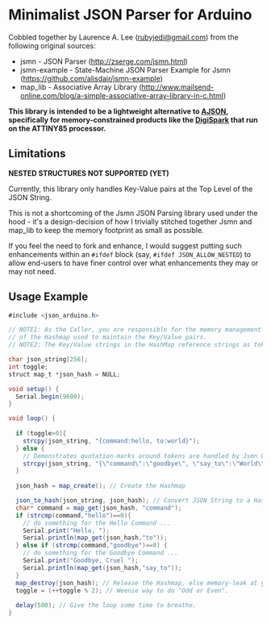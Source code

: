 Minimalist JSON Parser for Arduino
==================================

Cobbled together by Laurence A. Lee (rubyjedi@gmail.com) from the following original sources:

* jsmn         - JSON Parser (http://zserge.com/jsmn.html)
* jsmn-example - State-Machine JSON Parser Example for Jsmn (https://github.com/alisdair/jsmn-example)
* map_lib      - Associative Array Library (http://www.mailsend-online.com/blog/a-simple-associative-array-library-in-c.html)

**This library is intended to be a lightweight alternative to [AJSON](https://github.com/interactive-matter/aJson.git), specifically for memory-constrained products like the [DigiSpark](http://digistump.com/product.php?id=1) that run on the ATTINY85 processor.**

## Limitations ##
**NESTED STRUCTURES NOT SUPPORTED (YET)**

Currently, this library only handles Key-Value pairs at the Top Level of the JSON String. 

This is not a shortcoming of the Jsmn JSON Parsing library used under the hood - it's a design-decision of how I trivially stitched together Jsmn and map_lib to keep the memory footprint as small as possible.

If you feel the need to fork and enhance, I would suggest putting such enhancements within an `#ifdef` block (say, `#ifdef JSON_ALLOW_NESTED`) to allow end-users to have finer control over what enhancements they may or may not need.

## Usage Example ##
``` java
#include <json_arduino.h>

// NOTE1: As the Caller, you are responsible for the memory management (calling map_create() and map_destroy())
// of the Hashmap used to maintain the Key/Value pairs.
// NOTE2: The Key/Value strings in the HashMap reference strings as tokenized within the original JSON String.

char json_string[256];
int toggle;
struct map_t *json_hash = NULL;

void setup() {
  Serial.begin(9600);
}

void loop() {
  
  if (toggle>0){
    strcpy(json_string, "{command:hello, to:world}");
  } else {
    // Demonstrates quotation-marks around tokens are handled by Jsmn OK.
    strcpy(json_string, "{\"command\":\"goodbye\", \"say_to\":\"World\"}"); 
  }
  
  json_hash = map_create(); // Create the Hashmap

  json_to_hash(json_string, json_hash); // Convert JSON String to a Hashmap of Key/Value Pairs
  char* command = map_get(json_hash, "command");
  if (strcmp(command,"hello")==0){
    // do something for the Hello Command ...
    Serial.print("Hello, ");
    Serial.println(map_get(json_hash,"to"));
  } else if (strcmp(command,"goodbye")==0) {
    // do something for the Goodbye Command ...
    Serial.print("Goodbye, Cruel ");
    Serial.println(map_get(json_hash,"say_to"));
  }
  map_destroy(json_hash); // Release the Hashmap, else memory-leak at your own peril.
  toggle = (++toggle % 2); // Weenie way to do "Odd or Even".
  
  delay(500); // Give the loop some time to breathe.
}

```
